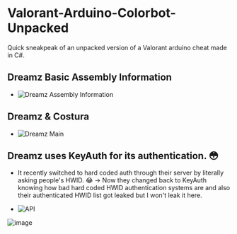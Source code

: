 # Valorant-Arduino-Colorbot-Unpacked
Quick sneakpeak of an unpacked version of a Valorant arduino cheat made in C#.

## Dreamz Basic Assembly Information
- ![Dreamz Assembly Information](https://media.discordapp.net/attachments/959681858617098293/971237299742470204/unknown.png?width=1440&height=575)

## Dreamz & Costura
- ![Dreamz Main](https://media.discordapp.net/attachments/959681858617098293/971237782511030352/unknown.png?width=639&height=676)

## Dreamz uses KeyAuth for its authentication. :flushed:
- It recently switched to hard coded auth through their server by literally asking people's HWID. :joy: -> Now they changed back to KeyAuth knowing how bad hard coded HWID authentication systems are and also their authenticated HWID list got leaked but I won't leak it here.

- ![API](https://media.discordapp.net/attachments/796516046797930543/971238911579947068/unknown.png?width=1440&height=657)

![image](https://user-images.githubusercontent.com/104591599/166617165-4f2dc126-2bbd-4173-accc-a5988619ee23.png)

